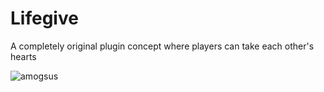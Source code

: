# Lifegive
A completely original plugin concept where players can take each other's hearts

![amogsus](https://i.imgur.com/zQpKmLc.png)
